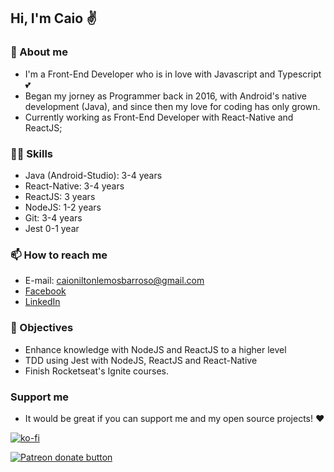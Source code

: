 ## Hi, I'm Caio ✌

### 🧑 About me

- I'm a Front-End Developer who is in love with Javascript and Typescript 💕
- Began my jorney as Programmer back in 2016, with Android's native development (Java), and since then my love for coding has only grown.
- Currently working as Front-End Developer with React-Native and ReactJS;

### 👨‍💻 Skills

- Java (Android-Studio): 3-4 years
- React-Native: 3-4 years
- ReactJS: 3 years
- NodeJS: 1-2 years
- Git: 3-4 years
- Jest 0-1 year

### 📫 How to reach me

- E-mail: caioniltonlemosbarroso@gmail.com
- [Facebook](https://www.facebook.com/caio.nilton)
- [LinkedIn](https://www.linkedin.com/in/caio-nilton-lemos-barroso-79aa3981/)

### 🚩 Objectives

- Enhance knowledge with NodeJS and ReactJS to a higher level
- TDD using Jest with NodeJS, ReactJS and React-Native
- Finish Rocketseat's Ignite courses.

### Support me

- It would be great if you can support me and my open source projects! ❤

[![ko-fi](https://ko-fi.com/img/githubbutton_sm.svg)](https://ko-fi.com/C0C33H4GG) 

[![Patreon donate button](https://img.shields.io/badge/patreon-donate-yellow.svg)](https://www.patreon.com/bePatron?u=49654979)
